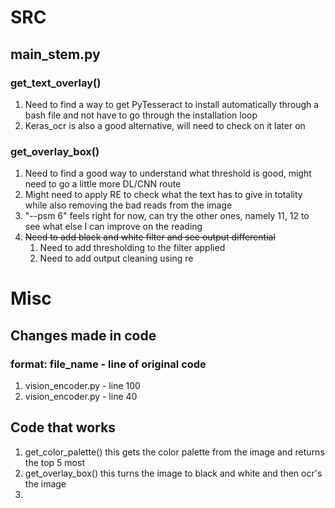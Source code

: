 # SRC

## main_stem.py

### get_text_overlay()

1. Need to find a way to get PyTesseract to install automatically through a bash file and not have to go through the installation loop
2. Keras_ocr is also a good alternative, will need to check on it later on

### get_overlay_box()

1. Need to find a good way to understand what threshold is good, might need to go a little more DL/CNN route
2. Might need to apply RE to check what the text has to give in totality while also removing the bad reads from the image
3. "--psm 6" feels right for now, can try the other ones, namely 11, 12 to see what else I can improve on the reading
4. ~~Need to add black and white filter and see output differential~~
    1. Need to add thresholding to the filter applied
    2. Need to add output cleaning using re

# Misc
## Changes made in code
### format: file_name - line of original code
1. vision_encoder.py - line 100
2. vision_encoder.py - line 40

## Code that works
1. get_color_palette()
    this gets the color palette from the image and returns the top 5 most 
2. get_overlay_box()
    this turns the image to black and white and then ocr's the image
3. 